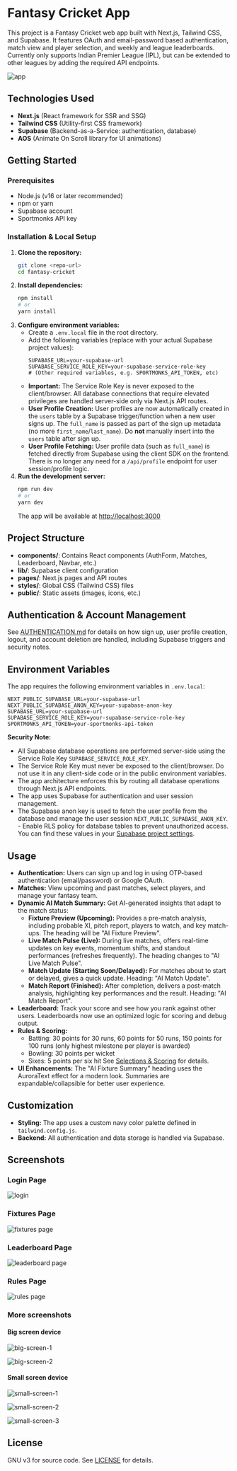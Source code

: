 # Fantasy Cricket App

This project is a Fantasy Cricket web app built with Next.js, Tailwind CSS, and Supabase. It features OAuth and email-password based authentication, match view and player selection, and weekly and league leaderboards. Currently only supports Indian Premier League (IPL), but can be extended to other leagues by adding the required API endpoints.

![app](./public/images/fantasy-cricket.png)

## Technologies Used

- **Next.js** (React framework for SSR and SSG)
- **Tailwind CSS** (Utility-first CSS framework)
- **Supabase** (Backend-as-a-Service: authentication, database)
- **AOS** (Animate On Scroll library for UI animations)

## Getting Started

### Prerequisites
- Node.js (v16 or later recommended)
- npm or yarn
- Supabase account
- Sportmonks API key

### Installation & Local Setup

1. **Clone the repository:**
   ```bash
   git clone <repo-url>
   cd fantasy-cricket
   ```
2. **Install dependencies:**
   ```bash
   npm install
   # or
   yarn install
   ```
3. **Configure environment variables:**
   - Create a `.env.local` file in the root directory.
   - Add the following variables (replace with your actual Supabase project values):
     ```env
     SUPABASE_URL=your-supabase-url
     SUPABASE_SERVICE_ROLE_KEY=your-supabase-service-role-key
     # (Other required variables, e.g. SPORTMONKS_API_TOKEN, etc)
     ```
   - **Important:** The Service Role Key is never exposed to the client/browser. All database connections that require elevated privileges are handled server-side only via Next.js API routes.
   - **User Profile Creation:** User profiles are now automatically created in the `users` table by a Supabase trigger/function when a new user signs up. The `full_name` is passed as part of the sign up metadata (no more `first_name`/`last_name`). Do **not** manually insert into the `users` table after sign up.
   - **User Profile Fetching:** User profile data (such as `full_name`) is fetched directly from Supabase using the client SDK on the frontend. There is no longer any need for a `/api/profile` endpoint for user session/profile logic.
4. **Run the development server:**
   ```bash
   npm run dev
   # or
   yarn dev
   ```
   The app will be available at [http://localhost:3000](http://localhost:3000)

## Project Structure

- **components/**: Contains React components (AuthForm, Matches, Leaderboard, Navbar, etc.)
- **lib/**: Supabase client configuration
- **pages/**: Next.js pages and API routes
- **styles/**: Global CSS (Tailwind CSS) files
- **public/**: Static assets (images, icons, etc.)

## Authentication & Account Management

See [AUTHENTICATION.md](./AUTHENTICATION.md) for details on how sign up, user profile creation, logout, and account deletion are handled, including Supabase triggers and security notes.

## Environment Variables

The app requires the following environment variables in `.env.local`:

```env
NEXT_PUBLIC_SUPABASE_URL=your-supabase-url
NEXT_PUBLIC_SUPABASE_ANON_KEY=your-supabase-anon-key
SUPABASE_URL=your-supabase-url
SUPABASE_SERVICE_ROLE_KEY=your-supabase-service-role-key
SPORTMONKS_API_TOKEN=your-sportmonks-api-token
```

**Security Note:**
- All Supabase database operations are performed server-side using the Service Role Key `SUPABASE_SERVICE_ROLE_KEY`.
- The Service Role Key must never be exposed to the client/browser. Do not use it in any client-side code or in the public environment variables.
- The app architecture enforces this by routing all database operations through Next.js API endpoints.
- The app uses Supabase for authentication and user session management.
- The Supabase anon key is used to fetch the user profile from the database and manage the user session `NEXT_PUBLIC_SUPABASE_ANON_KEY`. - Enable RLS policy for database tables to prevent unauthorized access.
You can find these values in your [Supabase project settings](https://app.supabase.com/).

## Usage

- **Authentication:** Users can sign up and log in using OTP-based authentication (email/password) or Google OAuth.
- **Matches:** View upcoming and past matches, select players, and manage your fantasy team.
- **Dynamic AI Match Summary:** Get AI-generated insights that adapt to the match status:
    - **Fixture Preview (Upcoming):** Provides a pre-match analysis, including probable XI, pitch report, players to watch, and key match-ups. The heading will be "AI Fixture Preview".
    - **Live Match Pulse (Live):** During live matches, offers real-time updates on key events, momentum shifts, and standout performances (refreshes frequently). The heading changes to "AI Live Match Pulse".
    - **Match Update (Starting Soon/Delayed):** For matches about to start or delayed, gives a quick update. Heading: "AI Match Update".
    - **Match Report (Finished):** After completion, delivers a post-match analysis, highlighting key performances and the result. Heading: "AI Match Report".
- **Leaderboard:** Track your score and see how you rank against other users. Leaderboards now use an optimized logic for scoring and debug output.
- **Rules & Scoring:**
  - Batting: 30 points for 30 runs, 60 points for 50 runs, 150 points for 100 runs (only highest milestone per player is awarded)
  - Bowling: 30 points per wicket
  - Sixes: 5 points per six hit
  See [Selections & Scoring](./docs/selections-scoring.mdx) for details.
- **UI Enhancements:** The "AI Fixture Summary" heading uses the AuroraText effect for a modern look. Summaries are expandable/collapsible for better user experience.

## Customization

- **Styling:** The app uses a custom navy color palette defined in `tailwind.config.js`.
- **Backend:** All authentication and data storage is handled via Supabase.

## Screenshots

### Login Page
![login](./public/images/fantasy-cricket-login.png)

### Fixtures Page
![fixtures page](./public/images/fantasy-cricket.png)

### Leaderboard Page
![leaderboard page](./public/images/fantasy-cricket-leaderboard.png)

### Rules Page
![rules page](./public/images/fantasy-cricket-rules.png)

### More screenshots

#### Big screen device
![big-screen-1](./public/images/fantasy-cricket-2.png)

![big-screen-2](./public/images/fantasy-cricket-3.png)

#### Small screen device
![small-screen-1](./public/images/fantasy-cricket-mobile-1.png)

![small-screen-2](./public/images/fantasy-cricket-mobile-2.png)

![small-screen-3](./public/images/fantasy-cricket-mobile-3.png)

## License

GNU v3 for source code. See [LICENSE](./LICENSE) for details.
